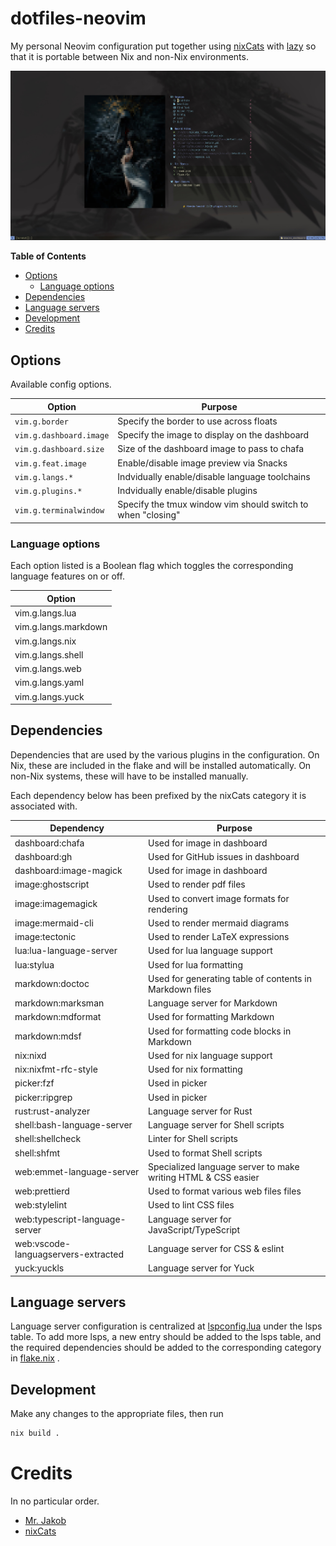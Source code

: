 # dotfiles-neovim

My personal Neovim configuration put together using
[nixCats](https://nixcats.org)
with
[lazy](https://lazy.folke.io)
so that it is portable between Nix and non-Nix environments.

![Two-column Neovim dashboard made with folke Snacks.](images/dashboard.jpg)

<!-- START doctoc generated TOC please keep comment here to allow auto update -->
<!-- DON'T EDIT THIS SECTION, INSTEAD RE-RUN doctoc TO UPDATE -->
**Table of Contents**

  - [Options](#options)
    - [Language options](#language-options)
  - [Dependencies](#dependencies)
  - [Language servers](#language-servers)
  - [Development](#development)
- [Credits](#credits)

<!-- END doctoc generated TOC please keep comment here to allow auto update -->

## Options

Available config options.

| Option | Purpose |
| - | - |
| `vim.g.border` | Specify the border to use across floats |
| `vim.g.dashboard.image` | Specify the image to display on the dashboard |
| `vim.g.dashboard.size` | Size of the dashboard image to pass to chafa |
| `vim.g.feat.image` | Enable/disable image preview via Snacks |
| `vim.g.langs.*` | Indvidually enable/disable language toolchains |
| `vim.g.plugins.*` | Indvidually enable/disable plugins |
| `vim.g.terminalwindow` | Specify the tmux window vim should switch to when "closing" |

### Language options

Each option listed is a Boolean flag which toggles the corresponding language features on or off.

| Option |
| - |
| vim.g.langs.lua |
| vim.g.langs.markdown |
| vim.g.langs.nix |
| vim.g.langs.shell |
| vim.g.langs.web |
| vim.g.langs.yaml |
| vim.g.langs.yuck |

## Dependencies

Dependencies that are used by the various plugins in the configuration. On Nix, these are included
in the flake and will be installed automatically. On non-Nix systems, these will have to be
installed manually.

Each dependency below has been prefixed by the nixCats category it is associated with.

| Dependency | Purpose |
| - | - |
| dashboard:chafa | Used for image in dashboard |
| dashboard:gh | Used for GitHub issues in dashboard |
| dashboard:image-magick | Used for image in dashboard |
| image:ghostscript | Used to render pdf files |
| image:imagemagick | Used to convert image formats for rendering |
| image:mermaid-cli | Used to render mermaid diagrams |
| image:tectonic | Used to render LaTeX expressions |
| lua:lua-language-server | Used for lua language support |
| lua:stylua | Used for lua formatting |
| markdown:doctoc | Used for generating table of contents in Markdown files |
| markdown:marksman | Language server for Markdown |
| markdown:mdformat | Used for formatting Markdown |
| markdown:mdsf | Used for formatting code blocks in Markdown |
| nix:nixd | Used for nix language support |
| nix:nixfmt-rfc-style | Used for nix formatting |
| picker:fzf | Used in picker |
| picker:ripgrep | Used in picker |
| rust:rust-analyzer | Language server for Rust |
| shell:bash-language-server | Language server for Shell scripts |
| shell:shellcheck | Linter for Shell scripts |
| shell:shfmt | Used to format Shell scripts |
| web:emmet-language-server | Specialized language server to make writing HTML & CSS easier |
| web:prettierd | Used to format various web files files |
| web:stylelint | Used to lint CSS files |
| web:typescript-language-server | Language server for JavaScript/TypeScript |
| web:vscode-languagservers-extracted | Language server for CSS & eslint |
| yuck:yuckls | Language server for Yuck |

## Language servers

Language server configuration is centralized at
[lspconfig.lua](lua/plugins/lspconfig.lua)
under the lsps table. To add more lsps, a new entry should be added to the lsps table, and the
required dependencies should be added to the corresponding category in
[flake.nix](flake.nix)
.

## Development

Make any changes to the appropriate files, then run

```sh
nix build .
```

# Credits

In no particular order.

- [Mr. Jakob](https://www.youtube.com/@MrJakob)
- [nixCats](https://nixcats.org)
